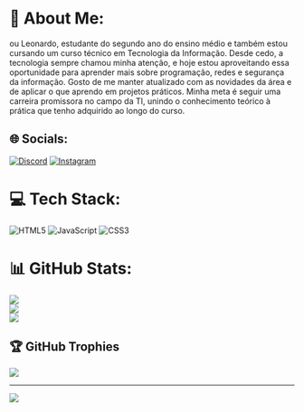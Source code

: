 # 💫 About Me:
ou Leonardo, estudante do segundo ano do ensino médio e também estou cursando um curso técnico em Tecnologia da Informação. Desde cedo, a tecnologia sempre chamou minha atenção, e hoje estou aproveitando essa oportunidade para aprender mais sobre programação, redes e segurança da informação. Gosto de me manter atualizado com as novidades da área e de aplicar o que aprendo em projetos práticos. Minha meta é seguir uma carreira promissora no campo da TI, unindo o conhecimento teórico à prática que tenho adquirido ao longo do curso.


## 🌐 Socials:
[![Discord](https://img.shields.io/badge/Discord-%237289DA.svg?logo=discord&logoColor=white)](https://discord.gg/iamleo2007) [![Instagram](https://img.shields.io/badge/Instagram-%23E4405F.svg?logo=Instagram&logoColor=white)](https://instagram.com/@_iamleozx) 

# 💻 Tech Stack:
![HTML5](https://img.shields.io/badge/html5-%23E34F26.svg?style=for-the-badge&logo=html5&logoColor=white) ![JavaScript](https://img.shields.io/badge/javascript-%23323330.svg?style=for-the-badge&logo=javascript&logoColor=%23F7DF1E) ![CSS3](https://img.shields.io/badge/css3-%231572B6.svg?style=for-the-badge&logo=css3&logoColor=white)
# 📊 GitHub Stats:
![](https://github-readme-stats.vercel.app/api?username=itslcordeiro&theme=dark&hide_border=false&include_all_commits=true&count_private=false)<br/>
![](https://github-readme-streak-stats.herokuapp.com/?user=itslcordeiro&theme=dark&hide_border=false)<br/>
![](https://github-readme-stats.vercel.app/api/top-langs/?username=itslcordeiro&theme=dark&hide_border=false&include_all_commits=true&count_private=false&layout=compact)

## 🏆 GitHub Trophies
![](https://github-profile-trophy.vercel.app/?username=itslcordeiro&theme=radical&no-frame=false&no-bg=true&margin-w=4)

---
[![](https://visitcount.itsvg.in/api?id=itslcordeiro&icon=0&color=1)](https://visitcount.itsvg.in)

<!-- Proudly created with GPRM ( https://gprm.itsvg.in ) -->
